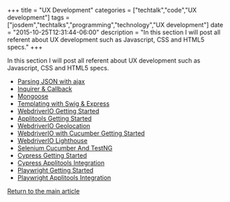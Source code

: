 +++
title = "UX Development"
categories = ["techtalk","code","UX development"]
tags = ["josdem","techtalks","programming","technology","UX development"]
date = "2015-10-25T12:31:44-06:00"
description = "In this section I will post all referent about UX development such as Javascript, CSS and HTML5 specs."
+++

In this section I will post all referent about UX development such as Javascript, CSS and HTML5 specs.

* [Parsing JSON with ajax](/techtalk/ux/ux_ajax_json)
* [Inquirer & Callback](/techtalk/ux/ux_inquirer)
* [Mongoose](/techtalk/ux/ux_mongoose)
* [Templating with Swig & Express](/techtalk/ux/ux_templating)
* [WebdriverIO Getting Started](/techtalk/ux/webdriverio_getting_started)
* [Applitools Getting Started](/techtalk/ux/applitools_getting_started)
* [WebdriverIO Geolocation](/techtalk/ux/webdriverio_geolocation)
* [WebdriverIO with Cucumber Getting Started](/techtalk/ux/webdriverio_cucumber_getting_started)
* [WebdriverIO Lighthouse](/techtalk/ux/webdriverio_lighthouse)
* [Selenium Cucumber And TestNG](/techtalk/ux/selenium-cucumber-testng)
* [Cypress Getting Started](/techtalk/ux/cypress_getting_started)
* [Cypress Applitools Integration](/techtalk/ux/cypress_applitools_integration)
* [Playwright Getting Started](/techtalk/ux/playwright_getting_started)
* [Playwright Applitools Integration](/techtalk/ux/playwright_applitools_integration)

[Return to the main article](/techtalk/techtalks)
